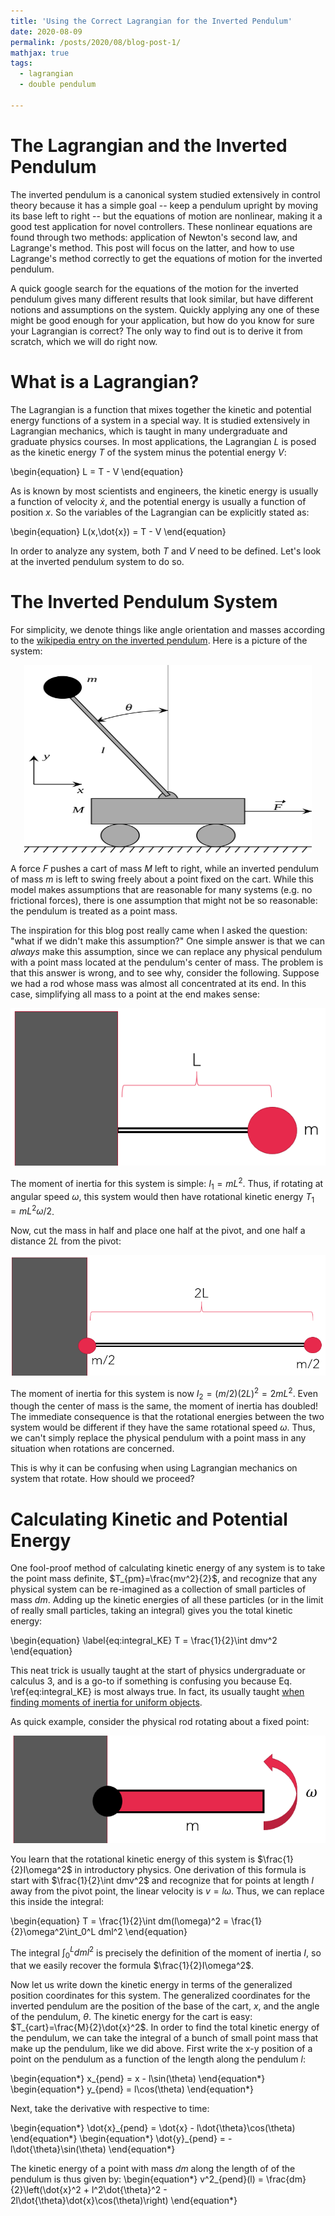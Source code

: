 ```yaml
---
title: 'Using the Correct Lagrangian for the Inverted Pendulum'
date: 2020-08-09
permalink: /posts/2020/08/blog-post-1/
mathjax: true
tags:
  - lagrangian
  - double pendulum

---
```


The Lagrangian and the Inverted Pendulum
===

The inverted pendulum is a canonical system studied extensively in control theory because it has a simple goal -- keep a pendulum upright by moving its base left to right -- but the equations of motion are nonlinear, making it a good test application for novel controllers. These nonlinear equations are found through two methods: application of Newton's second law, and Lagrange's method. This post will focus on the latter, and how to use Lagrange's method correctly to get the equations of motion for the inverted pendulum.

A quick google search for the equations of the motion for the inverted pendulum gives many different results that look similar, but have different notions and assumptions on the system. Quickly applying any one of these might be good enough for your application, but how do you know for sure your Lagrangian is correct? The only way to find out is to derive it from scratch, which we will do right now.

What is a Lagrangian?
===

The Lagrangian is a function that mixes together the kinetic and potential energy functions of a system in a special way. It is studied extensively in Lagrangian mechanics, which is taught in many undergraduate and graduate physics courses. In most applications, the Lagrangian $L$ is posed as the kinetic energy $T$ of the system minus the potential energy $V$:

\begin{equation}
L = T - V
\end{equation}

As is known by most scientists and engineers, the kinetic energy is usually a function of velocity $\dot{x}$, and the potential energy is usually a function of position $x$. So the variables of the Lagrangian can be explicitly stated as:

\begin{equation}
L(x,\dot{x}) = T - V
\end{equation}

In order to analyze any system, both $T$ and $V$ need to be defined. Let's look at the inverted pendulum system to do so.

The Inverted Pendulum System
===

For simplicity, we denote things like angle orientation and masses according to the [wikipedia entry on the inverted pendulum](https://en.wikipedia.org/wiki/Inverted_pendulum#:~:text=An%20inverted%20pendulum%20is%20a,additional%20help%20will%20fall%20over.). Here is a picture of the system:

<p align="center">
  <img width="460" height="300" src="/images/blog_pics/IP1/ip_system.png">
</p>

<!-- ![Inverted Pendulum System](/images/blog_pics/IP1/ip_system.png) -->

A force $F$ pushes a cart of mass $M$ left to right, while an inverted pendulum of mass $m$ is left to swing freely about a point fixed on the cart. While this model makes assumptions that are reasonable for many systems (e.g. no frictional forces), there is one assumption that might not be so reasonable: the pendulum is treated as a point mass.

The inspiration for this blog post really came when I asked the question: "what if we didn't make this assumption?" One simple answer is that we can _always_ make this assumption, since we can replace any physical pendulum with a point mass located at the pendulum's center of mass. The problem is that this answer is wrong, and to see why, consider the following. Suppose we had a rod whose mass was almost all concentrated at its end. In this case, simplifying all mass to a point at the end makes sense:

![Moment of Inertia 1](/images/blog_pics/IP1/moment_of_inertia1.png)

The moment of inertia for this system is simple: $I_1 = mL^2$. Thus, if rotating at angular speed $\omega$, this system would then have rotational kinetic energy $T_1 = mL^2\omega/2$.

Now, cut the mass in half and place one half at the pivot, and one half a distance $2L$ from the pivot:

![Moment of Inertia 2](/images/blog_pics/IP1/moment_of_inertia2.png)

The moment of inertia for this system is now $I_2 = (m/2)(2L)^2 = 2mL^2$. Even though the center of mass is the same, the moment of inertia has doubled! The immediate consequence is that the rotational energies between the two system would be different if they have the same rotational speed $\omega$. Thus, we can't simply replace the physical pendulum with a point mass in any situation when rotations are concerned.

This is why it can be confusing when using Lagrangian mechanics on system that rotate. How should we proceed?

Calculating Kinetic and Potential Energy
===

One fool-proof method of calculating kinetic energy of any system is to take the point mass definite, $T_{pm}=\frac{mv^2}{2}$, and recognize that any physical system can be re-imagined as a collection of small particles of mass $dm$. Adding up the kinetic energies of all these particles (or in the limit of really small particles, taking an integral) gives you the total kinetic energy:

\begin{equation} \label{eq:integral_KE}
T = \frac{1}{2}\int dmv^2
\end{equation}

This neat trick is usually taught at the start of physics undergraduate or calculus 3, and is a go-to if something is confusing you because Eq. \ref{eq:integral_KE} is most always true. In fact, its usually taught [when finding moments of inertia for uniform objects](https://www.feynmanlectures.caltech.edu/I_19.html). 

As quick example, consider the physical rod rotating about a fixed point:

![Moment of Inertia 3](/images/blog_pics/IP1/moment_of_inertia3.png)

You learn that the rotational kinetic energy of this system is $\frac{1}{2}I\omega^2$ in introductory physics. One derivation of this formula is start with $\frac{1}{2}\int dmv^2$ and recognize that for points at length $l$ away from the pivot point, the linear velocity is $v=l\omega$. Thus, we can replace this inside the integral:

\begin{equation}
T = \frac{1}{2}\int dm(l\omega)^2 = \frac{1}{2}\omega^2\int_0^L dml^2
\end{equation}

The integral $\int_0^L dml^2$ is precisely the definition of the moment of inertia $I$, so that we easily recover the formula $\frac{1}{2}I\omega^2$.

Now let us write down the kinetic energy in terms of the generalized position coordinates for this system. The generalized coordinates for the inverted pendulum are the position of the base of the cart, $x$, and the angle of the pendulum, $\theta$. The kinetic energy for the cart is easy: $T_{cart}=\frac{M}{2}\dot{x}^2$. In order to find the total kinetic energy of the pendulum, we can take the integral of a bunch of small point mass that make up the pendulum, like we did above. First write the x-y position of a point on the pendulum as a function of the length along the pendulum $l$:

\begin{equation\*}
x\_{pend} = x - l\sin(\theta)
\end{equation\*}
\begin{equation\*}
y\_{pend} = l\cos(\theta)
\end{equation\*}

Next, take the derivative with respective to time:

\begin{equation\*}
\dot{x}\_{pend} = \dot{x} - l\dot{\theta}\cos(\theta)
\end{equation\*}
\begin{equation\*}
\dot{y}\_{pend} = -l\dot{\theta}\sin(\theta)
\end{equation\*}

The kinetic energy of a point with mass $dm$ along the length of of the pendulum is thus given by:
\begin{equation\*}
v^2_{pend}(l) = \frac{dm}{2}\left(\dot{x}^2 + l^2\dot{\theta}^2 - 2l\dot{\theta}\dot{x}\cos(\theta)\right)
\end{equation\*}
